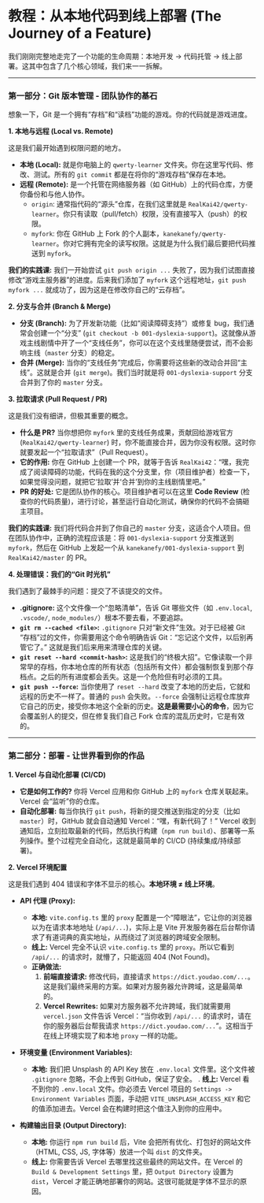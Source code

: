 # 教程：从本地代码到线上部署 (The Journey of a Feature)

我们刚刚完整地走完了一个功能的生命周期：本地开发 -> 代码托管 -> 线上部署。这其中包含了几个核心领域，我们来一一拆解。

---

### **第一部分：Git 版本管理 - 团队协作的基石**

想象一下，Git 是一个拥有“存档”和“读档”功能的游戏。你的代码就是游戏进度。

**1. 本地与远程 (Local vs. Remote)**

这是我们最开始遇到权限问题的地方。

- **本地 (Local):** 就是你电脑上的 `qwerty-learner` 文件夹。你在这里写代码、修改、测试。所有的 `git commit` 都是在将你的“游戏存档”保存在本地。
- **远程 (Remote):** 是一个托管在网络服务器（如 GitHub）上的代码仓库，方便你备份和与他人协作。
  - `origin`: 通常指代码的“源头”仓库，在我们这里就是 `RealKai42/qwerty-learner`。你只有读取（pull/fetch）权限，没有直接写入（push）的权限。
  - `myfork`: 你在 GitHub 上 Fork 的个人副本，`kanekanefy/qwerty-learner`。你对它拥有完全的读写权限。这就是为什么我们最后要把代码推送到 `myfork`。

**我们的实践课:** 我们一开始尝试 `git push origin ...` 失败了，因为我们试图直接修改“游戏主服务器”的进度。后来我们添加了 `myfork` 这个远程地址，`git push myfork ...` 就成功了，因为这是在修改你自己的“云存档”。

**2. 分支与合并 (Branch & Merge)**

- **分支 (Branch):** 为了开发新功能（比如“阅读障碍支持”）或修复 bug，我们通常会创建一个“分支” (`git checkout -b 001-dyslexia-support`)。这就像从游戏主线剧情中开了一个“支线任务”，你可以在这个支线里随便尝试，而不会影响主线（`master` 分支）的稳定。
- **合并 (Merge):** 当你的“支线任务”完成后，你需要将这些新的改动合并回“主线”。这就是合并 (`git merge`)。我们当时就是将 `001-dyslexia-support` 分支合并到了你的 `master` 分支。

**3. 拉取请求 (Pull Request / PR)**

这是我们没有细讲，但极其重要的概念。

- **什么是 PR?** 当你想把你 `myfork` 里的支线任务成果，贡献回给游戏官方 (`RealKai42/qwerty-learner`) 时，你不能直接合并，因为你没有权限。这时你就要发起一个“拉取请求”（Pull Request）。
- **它的作用:** 你在 GitHub 上创建一个 PR，就等于告诉 `RealKai42`：“嘿，我完成了阅读障碍的功能，代码在我的这个分支里，你（项目维护者）检查一下，如果觉得没问题，就把它‘拉取’并‘合并’到你的主线剧情里吧。”
- **PR 的好处:** 它是团队协作的核心。项目维护者可以在这里 **Code Review** (检查你的代码质量)，进行讨论，甚至运行自动化测试，确保你的代码不会搞砸主项目。

**我们的实践课:** 我们将代码合并到了你自己的 `master` 分支，这适合个人项目。但在团队协作中，正确的流程应该是：将 `001-dyslexia-support` 分支推送到 `myfork`，然后在 GitHub 上发起一个从 `kanekanefy/001-dyslexia-support` 到 `RealKai42/master` 的 PR。

**4. 处理错误：我们的“Git 时光机”**

我们遇到了最棘手的问题：提交了不该提交的文件。

- **.gitignore:** 这个文件像一个“忽略清单”，告诉 Git 哪些文件（如 `.env.local`, `.vscode/`, `node_modules/`）根本不要去看，不要追踪。
- **`git rm --cached <file>`:** `.gitignore` 只对“新文件”生效。对于已经被 Git “存档”过的文件，你需要用这个命令明确告诉 Git：“忘记这个文件，以后别再管它了。” 这就是我们后来用来清理仓库的关键。
- **`git reset --hard <commit-hash>`:** 这是我们的“终极大招”。它像读取一个非常早的存档，你本地仓库的所有状态（包括所有文件）都会强制恢复到那个存档点。之后的所有进度都会丢失。这是一个危险但有时必须的工具。
- **`git push --force`:** 当你使用了 `reset --hard` 改变了本地的历史后，它就和远程的历史不一样了。普通的 `push` 会失败。`--force` 会强制让远程仓库放弃它自己的历史，接受你本地这个全新的历史。**这是最需要小心的命令**，因为它会覆盖别人的提交，但在修复我们自己 Fork 仓库的混乱历史时，它是有效的。

---

### **第二部分：部署 - 让世界看到你的作品**

**1. Vercel 与自动化部署 (CI/CD)**

- **它是如何工作的?** 你将 Vercel 应用和你 GitHub 上的 `myfork` 仓库关联起来。Vercel 会“监听”你的仓库。
- **自动化部署:** 每当你执行 `git push`，将新的提交推送到指定的分支（比如 `master`）时，GitHub 就会自动通知 Vercel：“嘿，有新代码了！” Vercel 收到通知后，立刻拉取最新的代码，然后执行构建（`npm run build`）、部署等一系列操作。整个过程完全自动化，这就是最简单的 CI/CD (持续集成/持续部署)。

**2. Vercel 环境配置**

这是我们遇到 404 错误和字体不显示的核心。**本地环境 ≠ 线上环境**。

- **API 代理 (Proxy):**

  - **本地:** `vite.config.ts` 里的 `proxy` 配置是一个“障眼法”，它让你的浏览器以为在请求本地地址 (`/api/...`)，实际上是 Vite 开发服务器在后台帮你请求了有道词典的真实地址，从而绕过了浏览器的跨域安全限制。
  - **线上:** Vercel 完全不认识 `vite.config.ts` 里的 `proxy`。所以它看到 `/api/...` 的请求时，就懵了，只能返回 404 (Not Found)。
  - **正确做法:**
    1.  **前端直接请求:** 修改代码，直接请求 `https://dict.youdao.com/...`。这是我们最终采用的方案。如果对方服务器允许跨域，这是最简单的。
    2.  **Vercel Rewrites:** 如果对方服务器不允许跨域，我们就需要用 `vercel.json` 文件告诉 Vercel：“当你收到 `/api/...` 的请求时，请在你的服务器后台帮我请求 `https://dict.youdao.com/...`”。这相当于在线上环境实现了和本地 `proxy` 一样的功能。

- **环境变量 (Environment Variables):**

  - **本地:** 我们把 Unsplash 的 API Key 放在 `.env.local` 文件里。这个文件被 `.gitignore` 忽略，不会上传到 GitHub，保证了安全。
    . **线上:** Vercel 看不到你的 `.env.local` 文件。你必须去 Vercel 项目的 `Settings -> Environment Variables` 页面，手动把 `VITE_UNSPLASH_ACCESS_KEY` 和它的值添加进去。Vercel 会在构建时把这个值注入到你的应用中。

- **构建输出目录 (Output Directory):**
  - **本地:** 你运行 `npm run build` 后，Vite 会把所有优化、打包好的网站文件（HTML, CSS, JS, 字体等）放进一个叫 `dist` 的文件夹。
  - **线上:** 你需要告诉 Vercel 去哪里找这些最终的网站文件。在 Vercel 的 `Build & Development Settings` 里，把 `Output Directory` 设置为 `dist`，Vercel 才能正确地部署你的网站。这很可能就是字体不显示的原因。
